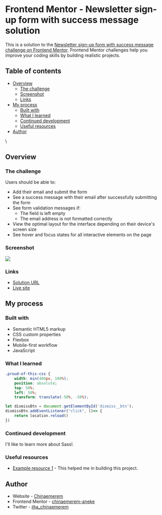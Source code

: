 # Frontend Mentor - Newsletter sign-up form with success message solution

This is a solution to the [Newsletter sign-up form with success message challenge on Frontend Mentor](https://www.frontendmentor.io/challenges/newsletter-signup-form-with-success-message-3FC1AZbNrv). Frontend Mentor challenges help you improve your coding skills by building realistic projects. 

## Table of contents

- [Overview](#overview)
  - [The challenge](#the-challenge)
  - [Screenshot](#screenshot)
  - [Links](#links)
- [My process](#my-process)
  - [Built with](#built-with)
  - [What I learned](#what-i-learned)
  - [Continued development](#continued-development)
  - [Useful resources](#useful-resources)
- [Author](#author)

\

## Overview

### The challenge

Users should be able to:

- Add their email and submit the form
- See a success message with their email after successfully submitting the form
- See form validation messages if:
  - The field is left empty
  - The email address is not formatted correctly
- View the optimal layout for the interface depending on their device's screen size
- See hover and focus states for all interactive elements on the page

### Screenshot

![](Screenshot.jpg)


### Links

- [Solution URL](https://www.frontendmentor.io/solutions/flexbox-javascript-4m_mM9KV7O)
- [Live site](https://newsletter-sign-up-with-success-message-roan.vercel.app/)

## My process

### Built with

- Semantic HTML5 markup
- CSS custom properties
- Flexbox
- Mobile-first workflow
- JavaScript


### What I learned


```css
.proud-of-this-css {
    width: min(400px, 100%);
    position: absolute;
    top: 50%;
    left: 50%;
    transform: translate(-50%, -50%);
```
```js
let dismissBtn = document.getElementById('dismiss__btn');
dismissBtn.addEventListener("click", ()=> {
    return location.reload()
})
```


### Continued development

I'll like to learn more about Sass!.


### Useful resources

- [Example resource 1](https://www.youtube.com/watch?v=nRHCoOVSu5k&list=TLPQMTEwODIwMjOrWoOidF5LRw&index=1) - This helped me in building this project.

## Author

- Website - [Chinaemerem](https://www.your-site.com)
- Frontend Mentor - [chinaemerem-aneke](https://www.frontendmentor.io/profile/chinaemerem-aneke)
- Twitter - [@a_chinaemerem](https://www.twitter.com/a_chinaemerem)


